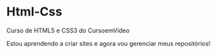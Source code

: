 # Html-Css
 Curso de HTML5 e CSS3 do CursoemVídeo

Estou aprendendo a criar sites e agora vou gerenciar meus repositórios!